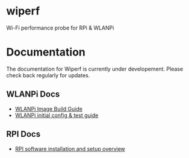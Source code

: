 # wiperf

Wi-Fi performance probe for RPi & WLANPi

# Documentation

The documentation for Wiperf is currently under developement. Please check back regularly for updates.

## WLANPi Docs

- [WLANPi Image Build Guide][wlanpi_build]
- [WLANPi initial config & test guide][wlanpi_config]


## RPI Docs

- [RPI software installation and setup overview][rpi_readme]

<!-- link list -->
[rpi_readme]: docs/README_RPi.md
[wlanpi_build]: docs/README_WLANPi_Image_Build.md
[wlanpi_config]: docs/README_WLANPi_Config.md
